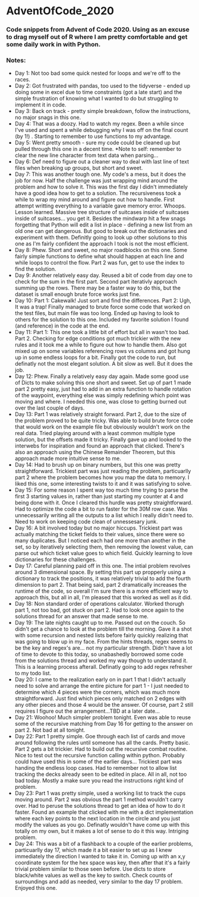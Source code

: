 # AdventOfCode_2020

### Code snippets from Advent of Code 2020. Using as an excuse to drag myself out of R where I am pretty comfortable and get some daily work in with Python.

### Notes:  
- Day 1: Not too bad some quick nested for loops and we're off to the races. 
- Day 2: Got frustrated with pandas, too used to the tidyverse - ended up doing some in excel due to time constraints (got a late start) and the simple frustration of knowing what I wanted to do but struggling to implement it in code.  
- Day 3: Back on track - pretty simple breakdown, follow the instructions, no major snags in this one.
- Day 4: That was a doozy. Had to watch my regex. Been a while since I've used and spent a while debugging why I was off on the final count (by 1!) . Starting to remember to use functions to my advantage.
- Day 5: Went pretty smooth - sure my code could be cleaned up but pulled through this one in a decent time. *Note to self: remember to clear the new line character from text data when parsing... 
- Day 6: Def need to figure out a cleaner way to deal with last line of text files when breaking up groups, but short and sweet.
- Day 7: This was another tough one. My code's a mess, but it does the job for now. Half the challenge was just wrapping mind around the problem and how to solve it. This was the first day I didn't immediately have a good idea how to get to a solution. The recursiveness took a while to wrap my mind around and figure out how to handle. First attempt writting everything to a variable gave memory error. Whoops. Lesson learned. Massive tree structure of suitcases inside of suitcases inside of suitcases... you get it. Besides the mindwarp hit a few snags forgetting that Python will edit a list in place - defining a new list from an old one can get dangerous. But good to break out the dictionaries and experiment with them. Definitly going to look up other solutions to this one as I'm fairly confident the approach I took is not the most efficient.
- Day 8: Phew. Short and sweet, no major roadblocks on this one. Some fairly simple functions to define what should happen at each line and while loops to control the flow. Part 2 was fun, get to use the index to find the solution.
- Day 9: Another relatively easy day. Reused a bit of code from day one to check for the sum in the first part. Second part iterativly approach summing up the rows. There may be a faster way to do this, but the dataset is small enough brute force works just fine.
- Day 10: Part 1: Cakewalk! Just sort and find the differences. Part 2: Ugh, It was a trap! Finally managed to brute force some code that worked on the test files, but main file was too long. Ended up having to look to others for the solution to this one. Included my favorite solution I found (and reference) in the code at the end.
- Day 11: Part 1: This one took a little bit of effort but all in wasn't too bad. Part 2. Checking for edge conditions got much trickier with the new rules and it took me a while to figure out how to handle them. Also got mixed up on some variables referencing rows vs columns and got hung up in some endless loops for a bit. Finally got the code to run, but definatly not the most elegant solution. A bit slow as well. But it does the job.
- Day 12: Phew. Finally a relatively easy day again. Made some good use of Dicts to make solving this one short and sweet. Set up of part 1 made part 2 pretty easy, just had to add in an extra function to handle rotation of the waypoint, everything else was simply redefining which point was moving and where. I needed this one, was close to getting burned out over the last couple of days.
- Day 13: Part 1 was relatively straight forward. Part 2, due to the size of the problem proved to be quite tricky. Was able to build brute force code that would work on the example file but obviously wouldn't work on the real data. Tried playing around with a least common multiple type solution, but the offsets made it tricky. Finally gave up and looked to the interwebs for inspiration and found an approach that clicked. There's also an approach using the Chinese Remainder Theorem, but this approach made more intuitive sense to me.
- Day 14: Had to brush up on binary numbers, but this one was pretty straightforward. Trickiest part was just reading the problem, particuarlly part 2 where the problem becomes how you map the data to memory. I liked this one, some interesting twists to it and it was satisfying to solve.
- Day 15: For some reason I spent way too much time trying to parse the first 3 starting values in, rather than just starting my counter at 4 and being done with it. Once I cleared this hurdle was pretty straightforward. Had to optimize the code a bit to run faster for the 30M row case. Was unnecessarily writing all the outputs to a list which I really didn't need to. Need to work on keeping code clean of unnessesary junk.
- Day 16: A bit involved today but no major hiccups. Trickiest part was actually matching the ticket fields to their values, since there were so many duplicates. But I noticed each had one more than another in the set, so by iteratively selecting them, then removing the lowest value, can parse out which ticket value goes to which field. Quickly learning to love dictionaries for these challenges.
- Day 17: Careful planning paid off in this one. The intial problem revolves around 3 dimensional space. By setting this part up propperly using a dictionary to track the positions, it was relatively trivial to add the fourth dimension to part 2. That being said, part 2 dramatically increases the runtime of the code, so overall I'm sure there is a more efficient way to approach this, but all in all, I'm pleased that this worked as well as it did.
- Day 18: Non standard order of operations calculator. Worked thorugh part 1, not too bad, got stuck on part 2. Had to look once again to the solutions thread for an answer that made sense to me.
- Day 19: The late nights caught up to me. Passed out on the couch. So didn't get a chance to look at the problem till the morning. Gave it a shot with some recursion and nested lists before fairly quickly realizing that was going to blow up in my face. From the hints threads, regex seems to be the key and regex's are... not my particular strength. Didn't have a lot of time to devote to this today, so unabashedly borrowed some code from the solutions thread and worked my way though to understand it. This is a learning process afterall. Definatly going to add regex refresher to my todo list.
- Day 20: I came to the realization early on in part 1 that I didn't actually need to solve and arrange the entire picture for part 1 - I just needed to determine which 4 pieces were the corners, which was much more straightforward. Just find which pieces only matched on 2 edges with any other pieces and those 4 would be the answer. Of course, part 2 still requires I figure out the arrangement...TBD at a later date...
- Day 21: Woohoo! Much simpler problem tonight. Even was able to reuse some of the recursive matching from Day 16 for getting to the answer on part 2. Not bad at all tonight.
- Day 22: Part 1 pretty simple. Goe through each list of cards and move around following the rules until someone has all the cards. Pretty basic. Part 2 gets a bit trickier. Had to build out the recursive combat routine. Nice to test out the recursive function calling within python. Probably could have used this in some of the earlier days... Trickiest part was handing the endless loop cases. Had to remember not to allow list tracking the decks already seen to be edited in place. All in all, not too bad today. Mostly a make sure you read the instructions right kind of problem.
- Day 23: Part 1 was pretty simple, used a working list to track the cups moving around. Part 2 was obvious the part 1 method wouldn't carry over. Had to peruse the solutions thread to get an idea of how to do it faster. Found an example that clicked with me with a dict implementation where each key points to the next location in the circle and you just modify the values as you go. Definatly wouldn't have come up with this totally on my own, but it makes a lot of sense to do it this way. Intriging problem.
- Day 24: This was a bit of a flashback to a couple of the earlier problems, particuarlly day 17, which made it a bit easier to set up as I knew immediately the direction I wanted to take it in. Coming up with an x,y coordinate system for the hex space was key, then after that it's a fairly trivial problem similar to those seen before. Use dicts to store black/white values as well as the key to switch. Check counts of surroundings and add as needed, very similar to the day 17 problem. Enjoyed this one.